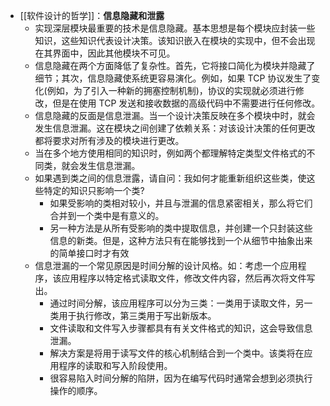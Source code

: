 - [[软件设计的哲学]]：**信息隐藏和泄露**
	- 实现深层模块最重要的技术是信息隐藏。基本思想是每个模块应封装一些知识，这些知识代表设计决策。该知识嵌入在模块的实现中，但不会出现在其界面中，因此其他模块不可见。
	- 信息隐藏在两个方面降低了复杂性。首先，它将接口简化为模块并隐藏了细节；其次，信息隐藏使系统更容易演化。例如，如果 TCP 协议发生了变化(例如，为了引入一种新的拥塞控制机制)，协议的实现就必须进行修改，但是在使用 TCP 发送和接收数据的高级代码中不需要进行任何修改。
	- 信息隐藏的反面是信息泄漏。当一个设计决策反映在多个模块中时，就会发生信息泄漏。这在模块之间创建了依赖关系：对该设计决策的任何更改都将要求对所有涉及的模块进行更改。
	- 当在多个地方使用相同的知识时，例如两个都理解特定类型文件格式的不同类，就会发生信息泄漏。
	- 如果遇到类之间的信息泄露，请自问：我如何才能重新组织这些类，使这些特定的知识只影响一个类?
		- 如果受影响的类相对较小，并且与泄漏的信息紧密相关，那么将它们合并到一个类中是有意义的。
		- 另一种方法是从所有受影响的类中提取信息，并创建一个只封装这些信息的新类。但是，这种方法只有在能够找到一个从细节中抽象出来的简单接口时才有效
	- 信息泄漏的一个常见原因是时间分解的设计风格。如：考虑一个应用程序，该应用程序以特定格式读取文件，修改文件内容，然后再次将文件写出。
		- 通过时间分解，该应用程序可以分为三类：一类用于读取文件，另一类用于执行修改，第三类用于写出新版本。
		- 文件读取和文件写入步骤都具有有关文件格式的知识，这会导致信息泄漏。
		- 解决方案是将用于读写文件的核心机制结合到一个类中。该类将在应用程序的读取和写入阶段使用。
		- 很容易陷入时间分解的陷阱，因为在编写代码时通常会想到必须执行操作的顺序。